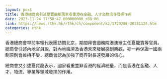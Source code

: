 ```yaml
---
layout: post
title: 香港總商會引述夏寶龍稱國家看重港在金融、人才及物流等發揮作用
date: 2023-11-24 17:58:47.000000000 +08:00
link: https://news.rthk.hk/rthk/ch/component/k2/1729286-20231124.htm
categories: rthk
---
```


香港總商會早前率領代表團訪問北京，期間拜會國務院港澳辦主任夏龍寶等官員。總商會引述內地官員說，對內地經濟及香港未來發展感到樂觀，亦一再保證一國兩制原則會維持不變，總商會認為加強了商界對長遠發展的信心。

總商會又引述夏寶龍表示，國家看重並非香港的經濟總量，而是香港在金融、人才、物流、專業等領域發揮的作用。
